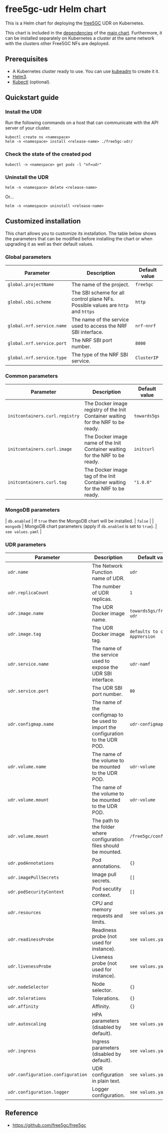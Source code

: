 # free5gc-udr Helm chart

This is a Helm chart for deploying the [free5GC](https://github.com/free5gc/free5gc) UDR on Kubernetes.

This chart is included in the [dependencies](/charts/free5gc/charts) of the [main chart](/charts/free5gc). Furthermore, it can be installed separately on Kubernetes a cluster at the same network with the clusters other Free5GC NFs are deployed.

## Prerequisites
 - A Kubernetes cluster ready to use. You can use [kubeadm](https://kubernetes.io/docs/setup/production-environment/tools/kubeadm/create-cluster-kubeadm/) to create it it.
 - [Helm3](https://helm.sh/docs/intro/install/).
 - [Kubectl](https://kubernetes.io/docs/tasks/tools/install-kubectl/) (optional).

## Quickstart guide

### Install the UDR
Run the following commands on a host that can communicate with the API server of your cluster.
```console
kubectl create ns <namespace>
helm -n <namespace> install <release-name> ./free5gc-udr/
```

### Check the state of the created pod
```console
kubectl -n <namespace> get pods -l "nf=udr"
```

### Uninstall the UDR
```console
helm -n <namespace> delete <release-name>
```
Or...
```console
helm -n <namespace> uninstall <release-name>
```

## Customized installation
This chart allows you to customize its installation. The table below shows the parameters that can be modified before installing the chart or when upgrading it as well as their default values.

### Global parameters

| Parameter | Description | Default value |
| --- | --- | --- |
| `global.projectName` | The name of the project. | `free5gc` |
| `global.sbi.scheme` | The SBI scheme for all control plane NFs. Possible values are `http` and `https` | `http` |
| `global.nrf.service.name` | The name of the service used to access the NRF SBI interface. | `nrf-nnrf` |
| `global.nrf.service.port` | The NRF SBI port number. | `8000` |
| `global.nrf.service.type` | The type of the NRF SBI service. | `ClusterIP` |

### Common parameters
| Parameter | Description | Default value |
| --- | --- | --- |
| `initcontainers.curl.registry` | The Docker image registry of the Init Container waiting for the NRF to be ready. | `towards5gs` |
| `initcontainers.curl.image` | The Docker image name of the Init Container waiting for the NRF to be ready. | `initcurl` |
| `initcontainers.curl.tag` | The Docker image tag of the Init Container waiting for the NRF to be ready. | `"1.0.0"` |

### MongoDB parameters
| `db.enabled` | If `true` then the MongoDB chart will be installed. | `false` |
| `mongodb` | MongoDB chart parameters (apply if `db.enabled` is set to `true`). | `see values.yaml` |

### UDR parameters

| Parameter | Description | Default value |
| --- | --- | --- |
| `udr.name` | The Network Function name of UDR. | `udr` |
| `udr.replicaCount` | The number of UDR replicas. | `1` |
| `udr.image.name` | The UDR Docker image name. | `towards5gs/free5gc-udr` |
| `udr.image.tag` | The UDR Docker image tag. | `defaults to chart AppVersion` |
| `udr.service.name` | The name of the service used to expose the UDR SBI interface. | `udr-namf` |
| `udr.service.port` | The UDR SBI port number. | `80` |
| `udr.configmap.name` | The name of the configmap to be used to import the configuration to the UDR POD. | `udr-configmap` |
| `udr.volume.name` | The name of the volume to be mounted to the UDR POD. | `udr-volume` |
| `udr.volume.mount` | The name of the volume to be mounted to the UDR POD. | `udr-volume` |
| `udr.volume.mount` | The path to the folder where configuration files should be mounted. | `/free5gc/config/`|
| `udr.podAnnotations` | Pod annotations. | `{}`|
| `udr.imagePullSecrets` | Image pull secrets. | `[]`|
| `udr.podSecurityContext` | Pod secutity context. | `[]`|
| `udr.resources` | CPU and memory requests and limits. | `see values.yaml`|
| `udr.readinessProbe` | Readiness probe (not used for instance). | `see values.yaml`|
| `udr.livenessProbe` | Liveness probe (not used for instance). | `see values.yaml`|
| `udr.nodeSelector` | Node selector. | `{}`|
| `udr.tolerations` | Tolerations. | `{}`|
| `udr.affinity` | Affinity. | `{}`|
| `udr.autoscaling` | HPA parameters (disabled by default). | `see values.yaml`|
| `udr.ingress` | Ingress parameters (disabled by default). | `see values.yaml`|
| `udr.configuration.configuration` | UDR configuration in plain text. | `see values.yaml`|
| `udr.configuration.logger` | Logger configuration. | `see values.yaml`|


## Reference
 - https://github.com/free5gc/free5gc


